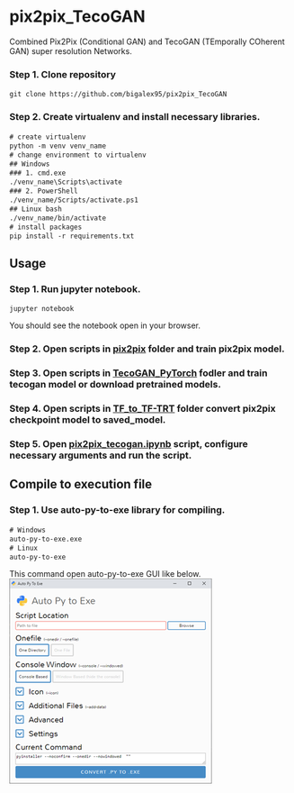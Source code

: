 # pix2pix_TecoGAN

Combined Pix2Pix (Conditional GAN) and TecoGAN (TEmporally COherent GAN) super resolution Networks.

### Step 1. Clone repository
```
git clone https://github.com/bigalex95/pix2pix_TecoGAN
```
### Step 2. Create virtualenv and install necessary libraries.
```
# create virtualenv
python -m venv venv_name
# change environment to virtualenv
## Windows 
### 1. cmd.exe
./venv_name\Scripts\activate
### 2. PowerShell
./venv_name/Scripts/activate.ps1
## Linux bash
./venv_name/bin/activate
# install packages
pip install -r requirements.txt
```

## Usage

### Step 1. Run jupyter notebook.
```
jupyter notebook
```
You should see the notebook open in your browser.
### Step 2. Open scripts in [pix2pix](./pix2pix) folder and train pix2pix model.

### Step 3. Open scripts in [TecoGAN_PyTorch](./TecoGAN_PyTorch) fodler and train tecogan model or download pretrained models.

### Step 4. Open scripts in [TF_to_TF-TRT](./TF_to_TF-TRT) folder convert pix2pix checkpoint model to saved_model.

### Step 5. Open [pix2pix_tecogan.ipynb](pix2pix_tecogan.ipynb) script, configure necessary arguments and run the script.

## Compile to execution file
### Step 1. Use auto-py-to-exe library for compiling.
```
# Windows
auto-py-to-exe.exe
# Linux
auto-py-to-exe
```
This command open auto-py-to-exe GUI like below.
![auto-py-to-exe](./auto-py-to-exe.png)